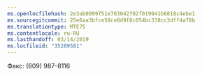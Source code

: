 ```yaml
---
ms.openlocfilehash: 2e3ab0999751e763042f02f019941b6818c4ebe1
ms.sourcegitcommit: 25e6aa3bfce58ce8d9f8c054bc338cc3dff4a78b
ms.translationtype: MTE75
ms.contentlocale: ru-RU
ms.lasthandoff: 03/14/2019
ms.locfileid: "35289581"
---
```

Факс: (609) 987-8116
